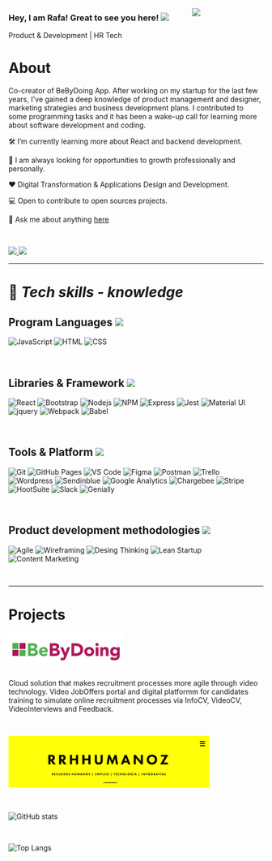 <a href="#"><img width="28%" height="auto" align="right" src="https://media.giphy.com/media/QTfX9Ejfra3ZmNxh6B/giphy.gif" /></a>
### Hey, I am Rafa! Great to see you here! <img src="https://media.giphy.com/media/3og0IAzB7lmOo2q0Ss/giphy.gif" width="50px">

Product & Development | HR Tech

# **About**
Co-creator of BeByDoing App. After working on my startup for the last few years, I've gained a deep knowledge of product management and designer, marketing strategies and business development plans.
I contributed to some programming tasks and it has been a wake-up call for learning more about software development and coding.

🛠 I’m currently learning more about React and backend development.

🔭 I am always looking for opportunities to growth professionally and personally.

❤️ Digital Transformation & Applications Design and Development.

💻 Open to contribute to open sources projects.

💬 Ask me about anything [here](https://github.com/rruzmuriel/rruzmuriel/issues)

<br>

<p align="left">
    <a href="">
        <img src="https://img.shields.io/badge/LinkedIn-0077B5?style=for-the-badge&logo=linkedin&logoColor=white" />
    </a>
    <a href="">
        <img src="https://img.shields.io/badge/Twitter-1DA1F2?style=for-the-badge&logo=twitter&logoColor=white" />
    </a>
</p>
<hr />

# 🌱 ***Tech skills - knowledge***
## **Program Languages** <img src="https://media.giphy.com/media/ln7z2eWriiQAllfVcn/giphy.gif" width="45px">
![JavaScript](https://img.shields.io/badge/JavaScript-323330?style=for-the-badge&logo=javascript&logoColor=F7DF1E)
![HTML](https://img.shields.io/badge/HTML-E34F26?style=for-the-badge&logo=html5&logoColor=white)
![CSS](https://img.shields.io/badge/CSS-1572B6?style=for-the-badge&logo=css3&logoColor=white)

<br>

## **Libraries & Framework** <img src="https://media.giphy.com/media/iFmw13LV1hHhViPPWz/giphy.gif" width="90px">
![React](https://img.shields.io/badge/React-20232A?style=for-the-badge&logo=react&logoColor=61DAFB)
![Bootstrap](https://img.shields.io/badge/Bootstrap-563D7C?style=for-the-badge&logo=bootstrap&logoColor=white)
![Nodejs](https://img.shields.io/badge/Node.js-339933?style=for-the-badge&logo=nodedotjs&logoColor=white)
![NPM](https://img.shields.io/badge/npm-CB3837?style=for-the-badge&logo=npm&logoColor=white)
![Express](https://img.shields.io/badge/Express.js-303030?&style=for-the-badge&logo=Express&logoColor=white)
![Jest](https://img.shields.io/badge/jest-CB3837?style=for-the-badge&logo=jest&logoColor=white)
![Material UI](https://img.shields.io/badge/Material--UI-0081CB?style=for-the-badge&logo=material-ui&logoColor=white)
![jquery](https://img.shields.io/badge/jQuery-0769AD?style=for-the-badge&logo=jquery&logoColor=white)
![Webpack](https://img.shields.io/badge/Webpack-1c78c0?style=for-the-badge&logo=webpack&logoColor=white)
![Babel](https://img.shields.io/badge/Babel-ffc30b?style=for-the-badge&logo=Babel&logoColor=white)

<br>

## **Tools & Platform**   <img src="https://media.giphy.com/media/KzJkzjggfGN5Py6nkT/giphy.gif" width="40px">
![Git](https://img.shields.io/badge/Git-F05032?style=for-the-badge&logo=git&logoColor=white)
![GitHub Pages](https://img.shields.io/badge/GitHub_Pages-100000?style=for-the-badge&logo=github&logoColor=white)
![VS Code](https://img.shields.io/badge/Visual_Studio_Code-0078D4?style=for-the-badge&logo=visual%20studio%20code&logoColor=white)
![Figma](https://img.shields.io/badge/Figma-A13BE0?style=for-the-badge&logo=figma&logoColor=white)
![Postman](https://img.shields.io/badge/Postman-dd4814?style=for-the-badge&logo=postman&logoColor=white)
![Trello](https://img.shields.io/badge/Trello-008fe4?style=for-the-badge&logo=trello&logoColor=white)
![Wordpress](https://img.shields.io/badge/Wordpress-21759B?style=for-the-badge&logo=wordpress&logoColor=white)
![Sendinblue](https://img.shields.io/badge/Sendinblue-0992FF?style=for-the-badge&logo=Sendinblue&logoColor=white)
![Google Analytics](https://img.shields.io/badge/Google_Analytics-F9AB00?style=for-the-badge&logo=googleanalytics&color=525252)
![Chargebee](https://img.shields.io/badge/Chargebee-FF6C36?style=for-the-badge&logo=chargebee&logoColor=white)
![Stripe](https://img.shields.io/badge/Stripe-5433FF?style=for-the-badge&logo=stripe&logoColor=white)
![HootSuite](https://img.shields.io/badge/Hootsuite-003265?style=for-the-badge&logo=hootsuite&logoColor=white)
![Slack](https://img.shields.io/badge/Slack-4A154B?style=for-the-badge&logo=slack&logoColor=white)
![Genially](https://img.shields.io/badge/Genially-4285F4?style=for-the-badge&logo=genially&logoColor=white)

<br>

## **Product development methodologies** <img src="https://media.giphy.com/media/4zS4PtMzotQv1jO2ZH/giphy.gif" width="50px">
![Agile](https://img.shields.io/badge/Agile-20232A?style=for-the-badge&logo=agile&logoColor=61DAFB)
![Wireframing](https://img.shields.io/badge/Wireframing-618dfb?style=for-the-badge&logo=&logoColor=618dfb)
![Desing Thinking](https://img.shields.io/badge/Desing_Thinking-563D7C?style=for-the-badge&logo=desing-thinking&logoColor=white)
![Lean Startup](https://img.shields.io/badge/Lean_Startup-339933?style=for-the-badge&logo=leanStartup&logoColor=white)
![Content Marketing](https://img.shields.io/badge/Content_Marketing-CB3837?style=for-the-badge&logo=&logoColor=white)

<br>

<hr />


# **Projects**
<a href="https://www.bebydoing.com">![BeByDoing App](img/logo-bbyd.png?raw=true "BeByDoing App")</a>

Cloud solution that makes recruitment processes more agile through video technology. Video JobOffers portal and digital platformm for candidates training to simulate online recruitment processes via InfoCV, VideoCV, VideoInterviews and Feedback.

<br>

<a href="https://rruzmuriel.wordpress.com/">![RRHHumanoz Blog](img/rrhhumanoz.png?raw=true "RRHHumanoz Blog")</a>

<br>

![GitHub stats](https://github-readme-stats.vercel.app/api?username=rruzmuriel&count_private=true&include_all_commits=true&show_icons=true)

<br>

![Top Langs](https://github-readme-stats.vercel.app/api/top-langs/?username=rruzmuriel&layout=compact)

<br>
